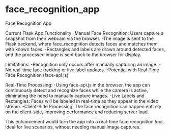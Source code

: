 # face_recognition_app
Face Recognition App

Current Flask App Functionality
-Manual Face Recognition: Users capture a snapshot from their webcam via the browser.
-The image is sent to the Flask backend, where face_recognition detects faces and matches them with known faces.
-Rectangles and labels are drawn around detected faces, and the processed image is sent back to the browser for display.

Limitations:
-Recognition only occurs after manually capturing an image.
-No real-time face tracking or live label updates.
-Potential with Real-Time Face Recognition (face-api.js)

Real-Time Processing: 
-Using face-api.js in the browser, the app can continuously detect and recognize faces while the camera is active, eliminating the need to manually capture images.
-Live Labels and Rectangles: Faces will be labeled in real-time as they appear in the video stream.
-Client-Side Processing: The face recognition can happen entirely on the client-side, improving performance and reducing server load.

This enhancement would turn the app into a real-time face recognition tool, ideal for live scenarios, without needing manual image captures.
